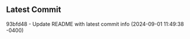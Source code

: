 
## Latest Commit
93bfd48 - Update README with latest commit info (2024-09-01 11:49:38 -0400) <Yunxi-Zhou>
